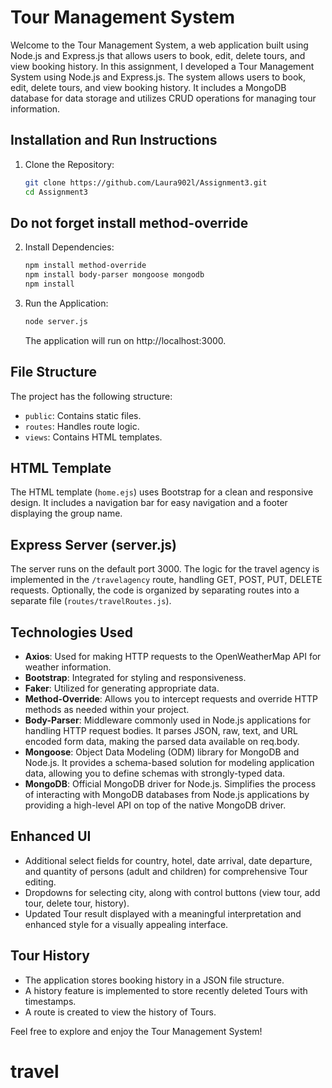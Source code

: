 # Tour Management System

Welcome to the Tour Management System, a web application built using Node.js and Express.js that allows users to book, edit, delete tours, and view booking history.
In this assignment, I developed a Tour Management System using Node.js and Express.js. The system allows users to book, edit, delete tours, and view booking history. It includes a MongoDB database for data storage and utilizes CRUD operations for managing tour information.
## Installation and Run Instructions

1. Clone the Repository:
    ```bash
    git clone https://github.com/Laura902l/Assignment3.git
    cd Assignment3


    ```
## Do not forget install method-override
2. Install Dependencies:
    ```bash
    npm install method-override
    npm install body-parser mongoose mongodb
    npm install
    
    ```

3. Run the Application:

    ```bash
    node server.js
    ```

    The application will run on http://localhost:3000.

## File Structure

The project has the following structure:

- `public`: Contains static files.
- `routes`: Handles route logic.
- `views`: Contains HTML templates.

## HTML Template

The HTML template (`home.ejs`) uses Bootstrap for a clean and responsive design. It includes a navigation bar for easy navigation and a footer displaying the group name.

## Express Server (server.js)

The server runs on the default port 3000. The logic for the travel agency is implemented in the `/travelagency` route, handling GET, POST, PUT, DELETE requests. Optionally, the code is organized by separating routes into a separate file (`routes/travelRoutes.js`).

## Technologies Used

- **Axios**: Used for making HTTP requests to the OpenWeatherMap API for weather information.
- **Bootstrap**: Integrated for styling and responsiveness.
- **Faker**: Utilized for generating appropriate data.
- **Method-Override**: Allows you to intercept requests and override HTTP methods as needed within your project.
- **Body-Parser**: Middleware commonly used in Node.js applications for handling HTTP request bodies. It parses JSON, raw, text, and URL encoded form data, making the parsed data available on req.body.
- **Mongoose**: Object Data Modeling (ODM) library for MongoDB and Node.js. It provides a schema-based solution for modeling application data, allowing you to define schemas with strongly-typed data.
- **MongoDB**: Official MongoDB driver for Node.js. Simplifies the process of interacting with MongoDB databases from Node.js applications by providing a high-level API on top of the native MongoDB driver.


## Enhanced UI

- Additional select fields for country, hotel, date arrival, date departure, and quantity of persons (adult and children) for comprehensive Tour editing.
- Dropdowns for selecting city, along with control buttons (view tour, add tour, delete tour, history).
- Updated Tour result displayed with a meaningful interpretation and enhanced style for a visually appealing interface.

## Tour History

- The application stores booking history in a JSON file structure.
- A history feature is implemented to store recently deleted Tours with timestamps.
- A route is created to view the history of Tours.

Feel free to explore and enjoy the Tour Management System!


# travel
